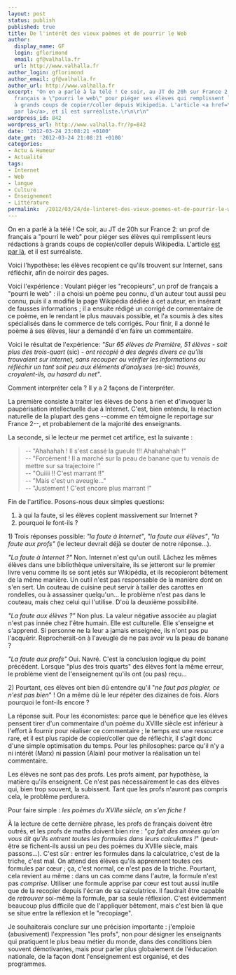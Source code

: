```yaml
---
layout: post
status: publish
published: true
title: De l'intérêt des vieux poèmes et de pourrir le Web
author:
  display_name: GF
  login: gflorimond
  email: gf@valhalla.fr
  url: http://www.valhalla.fr
author_login: gflorimond
author_email: gf@valhalla.fr
author_url: http://www.valhalla.fr
excerpt: "On en a parlé à la télé ! Ce soir, au JT de 20h sur France 2: un prof de
  français a \"pourri le web\" pour piéger ses élèves qui remplissent leurs rédactions
  à grands coups de copier/coller depuis Wikipedia. L'article <a href=\"http://laviemoderne.net/lames-de-fond/009-comment-j-ai-pourri-le-web.html\">est
  par là</a>, et il est surréaliste.\r\n\r\n"
wordpress_id: 842
wordpress_url: http://www.valhalla.fr/?p=842
date: '2012-03-24 23:08:21 +0100'
date_gmt: '2012-03-24 21:08:21 +0100'
categories:
- Actu & Humeur
- Actualité
tags:
- Internet
- Web
- langue
- Culture
- Enseignement
- Littérature
permalink:  /2012/03/24/de-linteret-des-vieux-poemes-et-de-pourrir-le-web/
---
```

<p>On en a parlé à la télé ! Ce soir, au JT de 20h sur France 2: un prof de français a "pourri le web" pour piéger ses élèves qui remplissent leurs rédactions à grands coups de copier/coller depuis Wikipedia. L'article <a href="http://laviemoderne.net/lames-de-fond/009-comment-j-ai-pourri-le-web.html">est par là</a>, et il est surréaliste.</p>
<p><a id="more"></a><a id="more-842"></a></p>
<p>Voici l'hypothèse: les élèves recopient ce qu'ils trouvent sur Internet, sans réfléchir, afin de noircir des pages.</p>
<p>Voici l'expérience : Voulant piéger les "recopieurs", un prof de français a "pourri le web" : il a choisi un poème peu connu, d'un auteur tout aussi peu connu, puis il a modifié la page Wikipédia dédiée à cet auteur, en insérant de fausses informations ; il a ensuite rédigé un corrigé de commentaire de ce poème, en le rendant le plus mauvais possible, et l'a soumis à des sites spécialisés dans le commerce de tels corrigés. Pour finir, il a donné le poème à ses élèves, leur a demandé d'en faire un commentaire.</p>
<p>Voici le résultat de l'expérience:<em> "Sur 65 élèves de Première, 51 élèves - soit plus des trois-quart </em>(sic)<em> - ont recopié à des degrés divers ce qu’ils trouvaient sur internet, sans recouper ou vérifier les informations ou réfléchir un tant soit peu aux éléments d’analyses </em>(re-sic)<em> trouvés, croyaient-ils, au hasard du net"</em>.</p>
<p>Comment interpréter cela ? Il y a 2 façons de l'interpréter.</p>
<p>La première consiste à traiter les élèves de bons à rien et d'invoquer la paupérisation intellectuelle due à Internet. C'est, bien entendu, la réaction naturelle de la plupart des gens --comme en témoigne le reportage sur France 2--, et probablement de la majorité des enseignants.</p>
<p>La seconde, si le lecteur me permet cet artifice, est la suivante :</p>
<blockquote><p>-- "Ahahahah ! Il s'est cassé la gueule !!! Ahahahahah !"<br />
-- "Forcément ! Il a marché sur la peau de banane que tu venais de mettre sur sa trajectoire !"<br />
-- "Ouiiii !! C'est marrant !!"<br />
-- "Mais c'est un aveugle..."<br />
-- "Justement ! C'est encore plus marrant !"</p></blockquote>
<p>Fin de l'artifice. Posons-nous deux simples questions:</p>
<ol>
<li>à qui la faute, si les élèves copient massivement sur Internet ?</li>
<li>pourquoi le font-ils ?</li>
</ol>
<p>1) Trois réponses possible: <em>"la faute à Internet"</em>, <em>"la faute aux élèves"</em>, <em>"la faute aux profs"</em> (le lecteur devrait déjà se douter de notre réponse...).</p>
<p><em>"La faute à Internet ?"</em> Non. Internet n'est qu'un outil. Lâchez les mêmes élèves dans une bibliothèque universitaire, ils se jetteront sur le premier livre venu comme ils se sont jetés sur Wikipédia, et ils recopieront bêtement de la même manière. Un outil n'est pas responsable de la manière dont on s'en sert. Un couteau de cuisine peut servir à tailler des carottes en rondelles, ou à assassiner quelqu'un... le problème n'est pas dans le couteau, mais chez celui qui l'utilise. D'où la deuxième possibilité.</p>
<p><em>"La faute aux élèves ?"</em> Non plus. La valeur négative associée au plagiat n'est pas innée chez l'être humain. Elle est culturelle. Elle s'enseigne et s'apprend. Si personne ne la leur a jamais enseignée, ils n'ont pas pu l'acquérir. Reprocherait-on à l'aveugle de ne pas avoir vu la peau de banane ?</p>
<p><em>"La faute aux profs"</em> Oui. Navré. C'est la conclusion logique du point précédent. Lorsque "plus des trois quarts" des élèves font la même erreur, le problème vient de l'enseignement qu'ils ont (ou pas) reçu...</p>
<p>2) Pourtant, ces élèves ont bien dû entendre qu'il "<em>ne faut pas plagier, ce n'est pas bien</em>" ! On a même dû le leur répéter des dizaines de fois. Alors pourquoi le font-ils encore ?</p>
<p>La réponse suit. Pour les économistes: parce que le bénéfice que les élèves pensent tirer d'un commentaire d'un poème du XVIIIe siècle est inférieur à l'effort à fournir pour réaliser ce commentaire ; le temps est une ressource rare, et il est plus rapide de copier/coller que de réfléchir, il s'agit donc d'une simple optimisation du temps. Pour les philosophes: parce qu'il n'y a ni intérêt (Marx) ni passion (Alain) pour motiver la réalisation un tel commentaire.</p>
<p>Les élèves ne sont pas des profs. Les profs aiment, par hypothèse, la matière qu'ils enseignent. Ce n'est pas nécessairement le cas des élèves qui, bien trop souvent, la subissent. Tant que les profs n'auront pas compris cela, le problème perdurera.</p>
<p>Pour faire simple : <em>les poèmes du XVIIIe siècle, on s'en fiche !</em></p>
<p>À la lecture de cette dernière phrase, les profs de français doivent être outrés, et les profs de maths doivent bien rire : "<em>ça fait des années qu'on vous dit qu'ils entrent toutes les formules dans leurs calculettes !</em>" (peut-être se fichent-ils aussi un peu des poèmes du XVIIIe siècle, mais passons...). C'est sûr : entrer les formules dans la calculatrice, c'est de la triche, c'est mal. On attend des élèves qu'ils apprennent toutes ces formules par cœur ; ça, c'est normal, ce n'est pas de la triche. Pourtant, cela revient au même : dans un cas comme dans l'autre, la formule n'est pas <em>comprise</em>. Utiliser une formule apprise par cœur est tout aussi inutile que de la recopier depuis l'écran de sa calculatrice. Il faudrait être capable de <em>retrouver</em> soi-même la formule, par sa seule réflexion. C'est évidemment beaucoup plus difficile que de l'appliquer bêtement, mais c'est bien là que se situe entre la réflexion et le "recopiage".</p>
<p>Je souhaiterais conclure sur une précision importante : j'emploie (abusivement) l'expression "les profs", non pour désigner les enseignants qui pratiquent le plus beau métier du monde, dans des conditions bien souvent démotivantes, mais pour parler plus globalement de l'éducation nationale, de la façon dont l'enseignement est organisé, et des programmes.</p>
